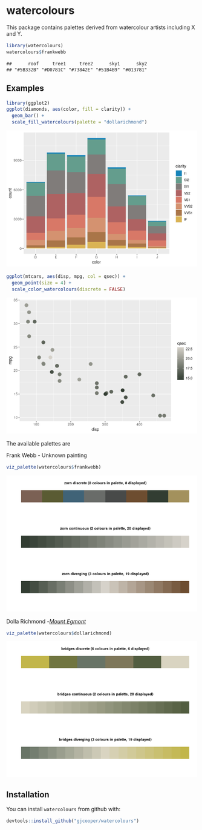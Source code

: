 
# watercolours

This package contains palettes derived from watercolour artists
including X and Y.

``` r
library(watercolours)
watercolours$frankwebb
```

    ##      roof     tree1     tree2      sky1      sky2 
    ## "#5B332B" "#D0781C" "#73842E" "#51B4B9" "#013781"

## Examples

``` r
library(ggplot2)
ggplot(diamonds, aes(color, fill = clarity)) +
  geom_bar() +
  scale_fill_watercolours(palette = "dollarichmond")
```

![](README_files/figure-gfm/unnamed-chunk-2-1.png)<!-- -->

``` r
ggplot(mtcars, aes(disp, mpg, col = qsec)) +
  geom_point(size = 4) +
  scale_color_watercolours(discrete = FALSE)
```

![](README_files/figure-gfm/unnamed-chunk-3-1.png)<!-- -->

The available palettes are

Frank Webb - Unknown painting

``` r
viz_palette(watercolours$frankwebb)
```

![](README_files/figure-gfm/unnamed-chunk-4-1.png)<!-- -->

Dolla Richmond -[*Mount
Egmont*](https://artsandculture.google.com/asset/mount-egmont/2AH3LhLcXldhDA)

``` r
viz_palette(watercolours$dollarichmond)
```

![](README_files/figure-gfm/unnamed-chunk-5-1.png)<!-- -->

## Installation

You can install `watercolours` from github with:

``` r
devtools::install_github("gjcooper/watercolours")
```
